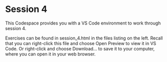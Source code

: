 # Session 4

This Codespace provides you with a VS Code environment to work through session 4.

Exercises can be found in session_4.html in the files listing on the left. Recall that you can right-click this file and choose Open Preview to view it in VS Code. Or right-click and choose Download... to save it to your computer, where you can open it in your web browser.